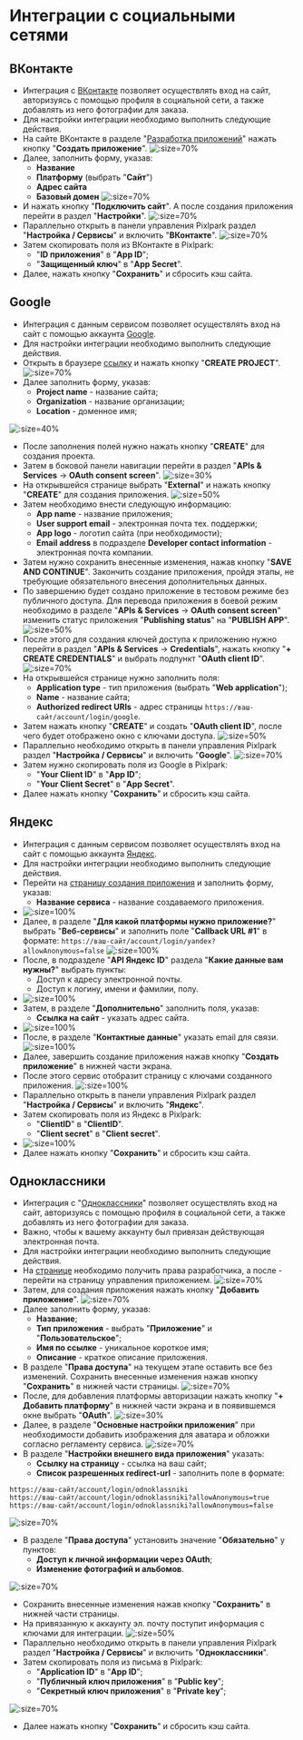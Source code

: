 # Интеграции с социальными сетями

## ВКонтакте
* Интеграция с [ВКонтакте](https://vk.com) позволяет осуществлять вход на сайт, авторизуясь с помощью профиля в социальной сети, а также добавлять из него фотографии для заказа.
* Для настройки интеграции необходимо выполнить следующие действия.
* На сайте ВКонтакте в разделе "[Разработка приложений](https://dev.vk.com)" нажать кнопку "__Создать приложение__".
![](../_media/integration/vk01.png ':size=70%')
* Далее, заполнить форму, указав:
    + __Название__
    + __Платформу__ (выбрать "__Сайт__")
    + __Адрес сайта__
    + __Базовый домен__
    ![](../_media/integration/vk02.png ':size=70%')
* И нажать кнопку "__Подключить сайт__". А после создания приложения перейти в раздел "__Настройки__".
![](../_media/integration/vk03.png ':size=70%')
* Параллельно открыть в панели управления Pixlpark раздел "__Настройка / Сервисы__" и включить "__ВКонтакте__".
![](../_media/integration/vk04.png ':size=70%')
* Затем скопировать поля из ВКонтакте в Pixlpark:
    + "__ID приложения__" в "__App ID__";
    + "__Защищенный ключ__" в "__App Secret__".
* Далее, нажать кнопку "__Сохранить__" и сбросить кэш сайта.

## Google
* Интеграция с данным сервисом позволяет осуществлять вход на сайт с помощью аккаунта [Google](https://www.google.com).
* Для настройки интеграции необходимо выполнить следующие действия.
* Открыть в браузере [ссылку](https://console.cloud.google.com/cloud-resource-manager?pli=1) и нажать кнопку "__CREATE PROJECT__".
![](../_media/integration/google01.jpg ':size=70%')
* Далее заполнить форму, указав:
    + __Project name__ - название сайта;
    + __Organization__ - название организации;
    + __Location__ - доменное имя;

![](../_media/integration/google02.jpg ':size=40%')
* После заполнения полей нужно нажать кнопку "__CREATE__" для создания проекта.
* Затем в боковой панели навигации перейти в раздел "__APIs & Services__ &rarr; __OAuth consent screen__".
![](../_media/integration/google03.png ':size=30%')
* На открывшейся странице выбрать "__External__" и нажать кнопку "__CREATE__" для создания приложения.
![](../_media/integration/google04.jpg ':size=50%')
* Затем необходимо внести следующую информацию:
    + __App name__ - название приложения;
    + __User support email__ - электронная почта тех. поддержки;
    + __App logo__ - логотип сайта (при необходимости);
    + __Email address__ в подразделе __Developer contact information__ - электронная почта компании.
* Затем нужно сохранить внесенные изменения, нажав кнопку "__SAVE AND CONTINUE__". Закончить создание приложения, пройдя этапы, не требующие обязательного внесения дополнительных данных.
* По завершению будет создано приложение в тестовом режиме без публичного доступа. Для перевода приложения в боевой режим необходимо в разделе "__APIs & Services__ &rarr; __OAuth consent screen__" изменить статус приложения "__Publishing status__" на "__PUBLISH APP__".
![](../_media/integration/google07.jpg ':size=50%')
* После этого для создания ключей доступа к приложению нужно перейти в раздел "__APIs & Services__ &rarr; __Credentials__", нажать кнопку "__+ CREATE CREDENTIALS__" и выбрать подпункт "__OAuth client ID__".
![](../_media/integration/google05.jpg ':size=70%')
* На открывшейся странице нужно заполнить поля:
    + __Application type__ - тип приложения (выбрать "__Web application__");
    + __Name__ - название сайта;
    + __Authorized redirect URIs__ - адрес страницы `https://ваш-сайт/account/login/google`.
* Затем нажать кнопку "__CREATE__" и создать "__OAuth client ID__", после чего будет отображено окно с ключами доступа.
![](../_media/integration/google06.png ':size=50%')
* Параллельно необходимо открыть в панели управления Pixlpark раздел "__Настройка / Сервисы__" и включить "__Google__".
![](../_media/integration/google08.png ':size=70%')
* Затем нужно скопировать поля из Google в Pixlpark:
    + "__Your Client ID__" в "__App ID__";
    + "__Your Client Secret__" в "__App Secret__".
* Далее нажать кнопку "__Сохранить__" и сбросить кэш сайта.

## Яндекс
* Интеграция с данным сервисом позволяет осуществлять вход на сайт с помощью  аккаунта [Яндекс](https://yandex.ru).
* Для настройки интеграции необходимо выполнить следующие действия.
* Перейти на [страницу создания приложения](https://oauth.yandex.ru/client/new) и заполнить форму, указав:
    + __Название сервиса__ - название создаваемого приложения.
* ![](../_media/integration/ya01.png ':size=100%')
* Далее, в разделе "__Для какой платформы нужно приложение?__" выбрать "__Веб-сервисы__" и заполнить поле "__Callback URL #1__" в формате: `https://ваш-сайт/account/login/yandex?allowAnonymous=false`
![](../_media/integration/ya02.png ':size=100%')
* После, в подразделе "__API Яндекс ID__" раздела "__Какие данные вам нужны?__" выбрать пункты:
    + Доступ к адресу электронной почты.
    + Доступ к логину, имени и фамилии, полу.
* ![](../_media/integration/ya03.png ':size=100%')
* Затем, в разделе "__Дополнительно__" заполнить поля, указав:
    + __Ссылка на сайт__ - указать адрес сайта.
* ![](../_media/integration/ya04.png ':size=100%')
* После, в разделе "__Контактные данные__" указать email для связи.
![](../_media/integration/ya05.png ':size=100%')
* Далее, завершить создание приложения нажав кнопку "__Создать приложение__" в нижней части экрана.
* После этого сервис отобразит страницу с ключами созданного приложения.
![](../_media/integration/ya06.png ':size=100%')
* Параллельно открыть в панели управления Pixlpark раздел "__Настройка / Сервисы__" и включить "__Яндекс__".
* Затем скопировать поля из Яндекс в Pixlpark:
    + "__ClientID__" в "__ClientID__".
    + "__Client secret__" в "__Client secret__".
* ![](../_media/integration/ya07.png ':size=100%')
* Далее нажать кнопку "__Сохранить__" и сбросить кэш сайта.

## Одноклассники
* Интеграция с "[Одноклассники](https://ok.ru/)" позволяет осуществлять вход на сайт, авторизуясь с помощью профиля в социальной сети, а также добавлять из него фотографии для заказа.
* Важно, чтобы к вашему аккаунту был привязан действующая электронная почта.
* Для настройки интеграции необходимо выполнить следующие действия.
* На [странице](http://ok.ru/devaccess) необходимо получить права разработчика, а после - перейти на страницу управления приложением.
![](../_media/integration/ok01.png ':size=70%')
* Затем, для создания приложения нажать кнопку "__Добавить приложение__".
![](../_media/integration/ok02.jpg ':size=70%')
* Далее заполнить форму, указав:
    + __Название__;
    + __Тип приложения__ - выбрать "__Приложение__" и "__Пользовательское__";
    + __Имя по ссылке__ - уникальное короткое имя;
    + __Описание__ - краткое описание приложения.
* В разделе "__Права доступа__" на текущем этапе оставить все без изменений. Сохранить внесенные изменения нажав кнопку "__Сохранить__" в нижней части страницы.
![](../_media/integration/ok03.png ':size=70%')
* После, для добавления платформы авторизации нажать кнопку "__+ Добавить платформу__" в нижней части экрана и в появившемся окне выбрать "__OAuth__".
![](../_media/integration/ok04.png ':size=30%')
* Далее, в разделе "__Основные настройки приложения__" при необходимости добавить изображения для аватара и обложки согласно регламенту сервиса.
![](../_media/integration/ok05.png ':size=70%')
* В разделе "__Настройки внешнего вида приложения__" указать:
    + __Ссылку на страницу__ - ссылка на ваш сайт;
    + __Список разрешенных redirect-url__ - заполнить поле в формате:  
```
https://ваш-сайт/account/login/odnoklassniki
https://ваш-сайт/account/login/odnoklassniki?allowAnonymous=true
https://ваш-сайт/account/login/odnoklassniki?allowAnonymous=false
```
![](../_media/integration/ok06.png ':size=70%')
* В разделе "__Права доступа__" установить значение "__Обязательно__" у пунктов:
    + __Доступ к личной информации через OAuth__;
    + __Изменение фотографий и альбомов__.

![](../_media/integration/ok07.png ':size=70%')
* Сохранить внесенные изменения нажав кнопку "__Сохранить__" в нижней части страницы.
* На привязанную к аккаунту эл. почту поступит информация с ключами для интеграции.
![](../_media/integration/ok08.png ':size=50%')
* Параллельно необходимо открыть в панели управления Pixlpark раздел "__Настройка / Сервисы__" и включить "__Одноклассники__".
* Затем скопировать поля из письма в Pixlpark:
    + "__Application ID__" в "__App ID__";
    + "__Публичный ключ приложения__" в "__Public key__";
    + "__Секретный ключ приложения__" в "__Private key__";

![](../_media/integration/ok09.png ':size=70%')
* Далее нажать кнопку "__Сохранить__" и сбросить кэш сайта.
